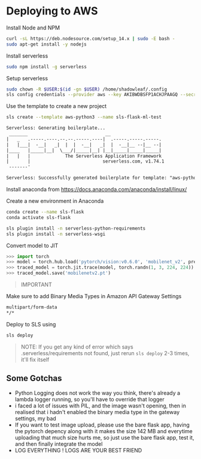 # Deploying to AWS

Install Node and NPM

```bash
curl -sL https://deb.nodesource.com/setup_14.x | sudo -E bash -
sudo apt-get install -y nodejs
```

Install serverless

```bash
sudo npm install -g serverless
```

Setup serverless

```bash
sudo chown -R $USER:$(id -gn $USER) /home/shadowleaf/.config
sls config credentials --provider aws --key AKIBWDBSFP1ACHJPAAGQ --secret PZWjxph8vFUkvLinL0frtBk1NijOKjI18DjFMEqm --overwrite
```

Use the template to create a new project

```bash
sls create --template aws-python3 --name sls-flask-ml-test
```

```txt
Serverless: Generating boilerplate...
 _______                             __
|   _   .-----.----.--.--.-----.----|  .-----.-----.-----.
|   |___|  -__|   _|  |  |  -__|   _|  |  -__|__ --|__ --|
|____   |_____|__|  \___/|_____|__| |__|_____|_____|_____|
|   |   |             The Serverless Application Framework
|       |                           serverless.com, v1.74.1
 -------'

Serverless: Successfully generated boilerplate for template: "aws-python3"
```

Install anaconda from https://docs.anaconda.com/anaconda/install/linux/

Create a new environment in Anaconda

```bash
conda create --name sls-flask
conda activate sls-flask
```

```bash
sls plugin install -n serverless-python-requirements
sls plugin install -n serverless-wsgi
```

Convert model to JIT

```python
>>> import torch
>>> model = torch.hub.load('pytorch/vision:v0.6.0', 'mobilenet_v2', pretrained=True)
>>> traced_model = torch.jit.trace(model, torch.randn(1, 3, 224, 224))
>>> traced_model.save('mobilenetv2.pt')
```

> IMPORTANT

Make sure to add Binary Media Types in Amazon API Gateway Settings

```txt
multipart/form-data
*/*
```

Deploy to SLS using

```bash
sls deploy
```

> NOTE: If you get any kind of error which says .serverless/requirements not found, just rerun `sls deploy` 2-3 times, it'll fix itself

## Some Gotchas

- Python Logging does not work the way you think, there's already a lambda logger running, so you'll have to override that logger
- i faced a lot of issues with PIL, and the image wasn't opening, then in realised that i hadn't enabled the binary media type in the gateway settings, my bad
- If you want to test image upload, please use the bare flask app, having the pytorch depency along with it makes the size 142 MB and everytime uploading that much size hurts me, so just use the bare flask app, test it, and then finally integrate the model
- LOG EVERYTHING ! LOGS ARE YOUR BEST FRIEND
